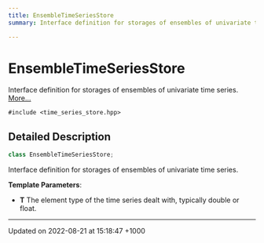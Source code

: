 ```yaml
---
title: EnsembleTimeSeriesStore
summary: Interface definition for storages of ensembles of univariate time series. 

---
```


# EnsembleTimeSeriesStore



Interface definition for storages of ensembles of univariate time series.  [More...](#detailed-description)


`#include <time_series_store.hpp>`

## Detailed Description

```cpp
class EnsembleTimeSeriesStore;
```

Interface definition for storages of ensembles of univariate time series. 

**Template Parameters**: 

  * **T** The element type of the time series dealt with, typically double or float. 

-------------------------------

Updated on 2022-08-21 at 15:18:47 +1000
